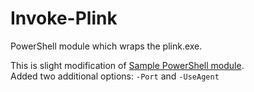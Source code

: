 # Invoke-Plink
PowerShell module which wraps the plink.exe.

This is slight  modification of [Sample PowerShell module](https://gallery.technet.microsoft.com/scriptcenter/Sample-PowerShell-module-8d961a1c).</br>
Added two additional options: `-Port` and `-UseAgent`
